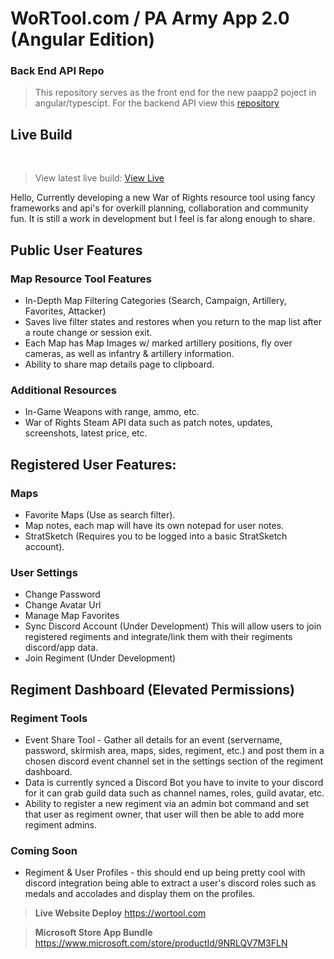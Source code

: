 # WoRTool.com / PA Army App 2.0 (Angular Edition)
### Back End API Repo
> This repository serves as the front end for the new paapp2 poject in angular/typescipt.
> For the backend API view this [repository](https://github.com/tonywied17/express-paarmy-api)   

## Live Build

<br> 

> View latest live build:
[View Live](https://wortool.com/)


Hello, 
Currently developing a new War of Rights resource tool using fancy frameworks and api's for overkill planning, collaboration and community fun.
It is still a work in development but I feel is far along enough to share.

## Public User Features

### __Map Resource Tool Features__
- In-Depth Map Filtering Categories (Search, Campaign, Artillery, Favorites, Attacker)
- Saves live filter states and restores when you return to the map list after a route change or session exit.
- Each Map has Map Images w/ marked artillery positions, fly over cameras, as well as infantry & artillery information.
- Ability to share map details page to clipboard.

### __Additional Resources__
- In-Game Weapons with range, ammo, etc.
- War of Rights Steam API data such as patch notes, updates, screenshots, latest price, etc.

## Registered User Features:

### __Maps__
- Favorite Maps (Use as search filter).
- Map notes, each map will have its own notepad for user notes.
- StratSketch (Requires you to be logged into a basic StratSketch account).

### __User Settings__
- Change Password
- Change Avatar Url
- Manage Map Favorites
- Sync Discord Account (Under Development) This will allow users to join registered regiments and integrate/link them with their regiments discord/app data. 
- Join Regiment (Under Development)

## Regiment Dashboard (Elevated Permissions)

### __Regiment Tools__
- Event Share Tool - Gather all details for an event (servername, password, skirmish area, maps, sides, regiment, etc.) and post them
  in a chosen discord event channel set in the settings section of the regiment dashboard.
- Data is currently synced a Discord Bot you have to invite to your discord for it can grab guild data such as channel names, roles, 
  guild avatar, etc.
- Ability to register a new regiment via an admin bot command and set that user as regiment owner, that user will then be able to add 
  more regiment admins.

### Coming Soon
- Regiment & User Profiles - this should end up being pretty cool with discord integration being able to extract a user's discord roles such
  as medals and accolades and display them on the profiles.

> **Live Website Deploy**
https://wortool.com

> **Microsoft Store App Bundle**
https://www.microsoft.com/store/productId/9NRLQV7M3FLN